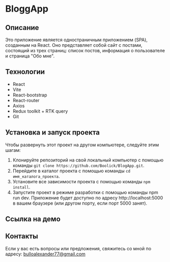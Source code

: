 #  BloggApp

## Описание

Это приложение является одностраничным приложением (SPA), созданным на React. Оно представляет собой сайт с постами, состоящий из трех страниц: список постов, информация о пользователе и страница "Обо мне".

## Технологии

- React
- Vite
- React-bootstrap
- React-router
- Axios
- Redux toolkit + RTK query
- Git

## Установка и запуск проекта

Чтобы развернуть этот проект на другом компьютере, следуйте этим шагам:

1. Клонируйте репозиторий на свой локальный компьютер с помощью команды `git clone https://github.com/Boolick/BlogApp.git`.
2. Перейдите в каталог проекта с помощью команды `cd имя_каталога_проекта`.
3. Установите все зависимости проекта с помощью команды `npm install`.
4. Запустите проект в режиме разработки с помощью команды npm run dev. Приложение будет доступно по адресу http://localhost:5000 
в вашем браузере (или другом порту, если порт 5000 занят).

## Ссылка на демо

 

## Контакты

Если у вас есть вопросы или предложения, свяжитесь со мной по адресу: bulloalexander77@gmail.com
